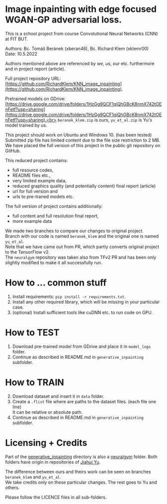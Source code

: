 # Image inpainting with edge focused WGAN-GP adversarial loss.
This is a school project from course Convolutional Neural Networks (CNN) at FIT BUT.

Authors: Bc. Tomáš Beránek (xberan46), Bc. Richard Klem (xklemr00)<br>
Date: 10.5.2022

Authors mentioned above are referenced by _we_, _us_, _our_ etc. furthermore and in project report (article).

Full project repository URL: [https://github.com/RichardKlem/KNN_image_inpainting](https://github.com/RichardKlem/KNN_image_inpainting).

Pretrained models on GDrive: [https://drive.google.com/drive/folders/1HzGg9QCF1qiQhGBcK8nmX742tOEnFetf?usp=sharing](https://drive.google.com/drive/folders/1HzGg9QCF1qiQhGBcK8nmX742tOEnFetf?usp=sharing).<br>
`beranek_klem.zip` is ours, `yu_et_al.zip` is Yu's model trained by us.

This project should work on Ubuntu and Windows 10. (has been tested)<br>
Submitted zip file has limited content due to the file size restriction to 2 MB.<br>
We have placed the full version of this project in the public git repository on GitHub.<br>

This reduced project contains:
   - full resource codes, 
   - README files etc.,
   - very limited example data,
   - reduced graphics quality (and potentially content) final report (article)
   - url for full version and
   - urls to pre-traned models etc.

The full version of project contains additionally: 
   - full content and full resolution final report,
   - more example data

We made two branches to compare our changes to original project.<br>
Branch with our code is named `beranek_klem` and the original one is named `yu_et_al`.<br>
Note that we have came out from PR, which partly converts original project to the TensorFlow v2.<br>
The `neuralgym` repository was taken also from TFv2 PR and has been only<br>
slightly modified to make it all successfully run.


# How to ... common stuff
1. Install requirements: `pip install -r requirements.txt`.
2. Install any other required library, which will be missing in your particular case.
3. (optional) Install sufficient tools like cuDNN etc. to run code on GPU.

# How to TEST
1. Download pre-trained model from GDrive and place it in `model_logs` folder.
2. Continue as described in README.md in `generative_inpainting` subfolder.

# How to TRAIN
2. Download dataset and insert it in `data` folder.
3. Create a `.flist` file where are paths to the dataset files. (each file one line)<br>
   It can be relative or absolute path.
4. Continue as described in README.md in `generative_inpainting` subfolder.

# Licensing + Credits
Part of the [generative_inpainting](https://github.com/JiahuiYu/generative_inpainting) directory is also a [neuralgym](https://github.com/JiahuiYu/neuralgym) folder.
Both folders have origin in repositories of [Jiahui Yu](https://github.com/JiahuiYu).

The difference between ours and theirs work can be seen on branches `beranek_klem` and `yu_et_al`.<br>
We take credits only on these particular changes. The rest goes to Yu and others.

Please follow the LICENCE files in all sub-folders.
